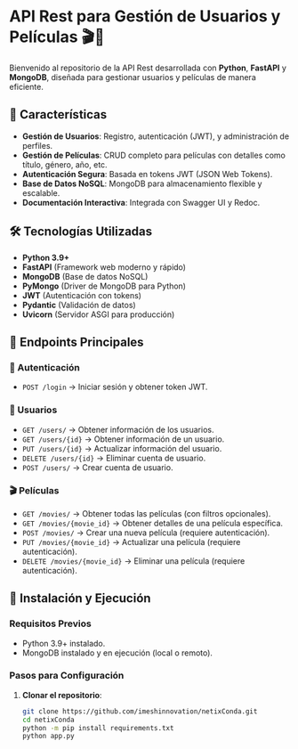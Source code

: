 # API Rest para Gestión de Usuarios y Películas 🎬👥  

Bienvenido al repositorio de la API Rest desarrollada con **Python**, **FastAPI** y **MongoDB**, diseñada para gestionar usuarios y películas de manera eficiente.  

## 📌 Características  

- **Gestión de Usuarios**: Registro, autenticación (JWT), y administración de perfiles.  
- **Gestión de Películas**: CRUD completo para películas con detalles como título, género, año, etc.  
- **Autenticación Segura**: Basada en tokens JWT (JSON Web Tokens).  
- **Base de Datos NoSQL**: MongoDB para almacenamiento flexible y escalable.  
- **Documentación Interactiva**: Integrada con Swagger UI y Redoc.  

## 🛠 Tecnologías Utilizadas  

- **Python 3.9+**  
- **FastAPI** (Framework web moderno y rápido)  
- **MongoDB** (Base de datos NoSQL)  
- **PyMongo** (Driver de MongoDB para Python)  
- **JWT** (Autenticación con tokens)  
- **Pydantic** (Validación de datos)  
- **Uvicorn** (Servidor ASGI para producción)  

## 📄 Endpoints Principales  

### 🔐 Autenticación  
- `POST /login` → Iniciar sesión y obtener token JWT.  

### 👥 Usuarios  
- `GET /users/` → Obtener información de los usuarios.
- `GET /users/{id}` → Obtener información de un usuario.
- `PUT /users/{id}` → Actualizar información del usuario.  
- `DELETE /users/{id}` → Eliminar cuenta de usuario.
- `POST /users/` → Crear cuenta de usuario.

### 🎬 Películas  
- `GET /movies/` → Obtener todas las películas (con filtros opcionales).  
- `GET /movies/{movie_id}` → Obtener detalles de una película específica.  
- `POST /movies/` → Crear una nueva película (requiere autenticación).  
- `PUT /movies/{movie_id}` → Actualizar una película (requiere autenticación).  
- `DELETE /movies/{movie_id}` → Eliminar una película (requiere autenticación).  

## 🚀 Instalación y Ejecución  

### Requisitos Previos  
- Python 3.9+ instalado.  
- MongoDB instalado y en ejecución (local o remoto).  

### Pasos para Configuración  

1. **Clonar el repositorio**:  
   ```bash
   git clone https://github.com/imeshinnovation/netixConda.git
   cd netixConda
   python -m pip install requirements.txt
   python app.py